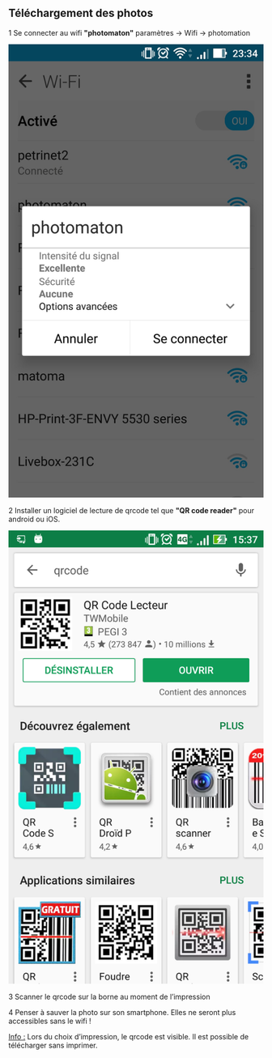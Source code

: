 Téléchargement des photos
-------------------------

1 Se connecter au wifi <b>"photomaton"</b> paramètres → Wifi → photomation

![hotspot](images/1-wifi.png)

2 Installer un logiciel de lecture de qrcode tel que <b>"QR code reader"</b> pour android ou iOS.

![qrcode](images/2-qrcode.png)

3 Scanner le qrcode sur la borne au moment de l’impression

4 Penser à sauver la photo sur son smartphone. Elles ne seront plus accessibles sans le wifi !

<u>Info :</u> Lors du choix d’impression, le qrcode est visible. Il est possible de télécharger sans imprimer.

